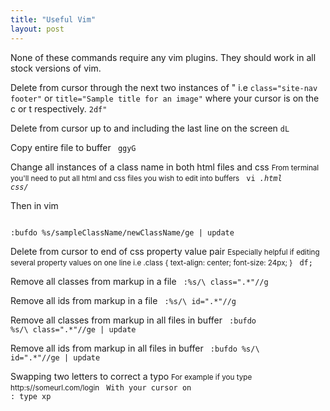 ```yaml
---
title: "Useful Vim"
layout: post
---
```


<p class="intro">None of these commands require any vim plugins. They should work in all stock versions of vim.</p>

Delete from cursor through the next two instances of "
i.e ```class="site-nav footer"``` or ```title="Sample title for an image"``` where your cursor is
on the c or t respectively.
```2df"```

Delete from cursor up to and including the last line on the screen
```dL```

Copy entire file to buffer
<code>
  ggyG
</code>

Change all instances of a class name in both html files and css
<small class="db">From terminal you'll need to put all html and css files you wish to edit into buffers</small>
<code>
vi *.html css/*
</code>
<p>Then in vim </p>
<code>
:bufdo %s/sampleClassName/newClassName/ge | update
</code>

Delete from cursor to end of css property value pair
<small class="db">Especially helpful if editing several property values on one line i.e .class { text-align: center; font-size: 24px; }</small>
<code>
  df;
</code>

Remove all classes from markup in a file
<code>
:%s/\ class=".*"//g
</code>

Remove all ids from markup in a file
<code>
:%s/\ id=".*"//g
</code>

Remove all classes from markup in all files in buffer
<code>
:bufdo %s/\ class=".*"//ge | update
</code>

Remove all ids from markup in all files in buffer
<code>
:bufdo %s/\ id=".*"//ge | update
</code>

 Swapping two letters to correct a typo
<small class="db">For example if you type http:s//someurl.com/login</small>
<code>
With your cursor on : type xp
</code>

